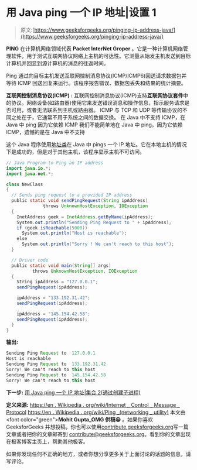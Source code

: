 # 用 Java ping 一个 IP 地址|设置 1

> 原文:[https://www.geeksforgeeks.org/pinging-ip-address-java/](https://www.geeksforgeeks.org/pinging-ip-address-java/)

**PING** 在计算机网络领域代表 **Packet InterNet Groper** 。它是一种计算机网络管理软件，用于测试互联网协议网络上主机的可达性。它测量从始发主机发送到目标计算机并回显到源计算机的消息的往返时间。

Ping 通过向目标主机发送互联网控制消息协议(ICMP/ICMP6)回送请求数据包并等待 ICMP 回送回复来运行。该程序报告错误、数据包丢失和结果的统计摘要。

**互联网控制消息协议(ICMP) :** 互联网控制消息协议(ICMP)支持**互联网协议套件**中的协议。网络设备(如路由器)使用它来发送错误消息和操作信息，指示服务请求是否可用，或者无法联系到主机或路由器。
ICMP 与 TCP 和 UDP 等传输协议的不同之处在于，它通常不用于系统之间的数据交换。
在 Java 中不支持 ICMP，在 Java 中 ping 因为它依赖 ICMP
我们不能简单地在 Java 中 ping，因为它依赖 ICMP，遗憾的是在 Java 中不支持

这个 Java 程序使用[地址类](https://www.geeksforgeeks.org/networking-class-in-java/)在 Java 中 pings 一个 IP 地址。它在本地主机的情况下是成功的，但是对于其他主机，该程序显示主机不可访问。

```java
// Java Program to Ping an IP address
import java.io.*;
import java.net.*;

class NewClass
{
  // Sends ping request to a provided IP address
  public static void sendPingRequest(String ipAddress)
              throws UnknownHostException, IOException
  {
    InetAddress geek = InetAddress.getByName(ipAddress);
    System.out.println("Sending Ping Request to " + ipAddress);
    if (geek.isReachable(5000))
      System.out.println("Host is reachable");
    else
      System.out.println("Sorry ! We can't reach to this host");
  }

  // Driver code
  public static void main(String[] args)
          throws UnknownHostException, IOException
  {
    String ipAddress = "127.0.0.1";
    sendPingRequest(ipAddress);

    ipAddress = "133.192.31.42";
    sendPingRequest(ipAddress);

    ipAddress = "145.154.42.58";
    sendPingRequest(ipAddress);
  }
}
```

**输出:**

```java
Sending Ping Request to  127.0.0.1
Host is reachable
Sending Ping Request to  133.192.31.42
Sorry! We can't reach to this host
Sending Ping Request to  145.154.42.58
Sorry! We can't reach to this host

```

**下一步:** [用 Java ping 一个 IP 地址|集合 2(通过创建子进程)](https://www.geeksforgeeks.org/pinging-ip-address-java-set-2by-creating-sub-process/)

**定义来源:**
[https://en . Wikipedia . org/wiki/Internet _ Control _ Message _ Protocol](https://en.wikipedia.org/wiki/Internet_Control_Message_Protocol)
[https://en . Wikipedia . org/wiki/Ping _(networking _ utility)](https://en.wikipedia.org/wiki/Ping_(networking_utility))
本文由 <font color="green">**Mohit Gupta_OMG 供稿😀**</font> 。如果你喜欢 GeeksforGeeks 并想投稿，你也可以使用[contribute.geeksforgeeks.org](http://www.contribute.geeksforgeeks.org)写一篇文章或者把你的文章邮寄到 contribute@geeksforgeeks.org。看到你的文章出现在极客博客主页上，帮助其他极客。

如果你发现任何不正确的地方，或者你想分享更多关于上面讨论的话题的信息，请写评论。